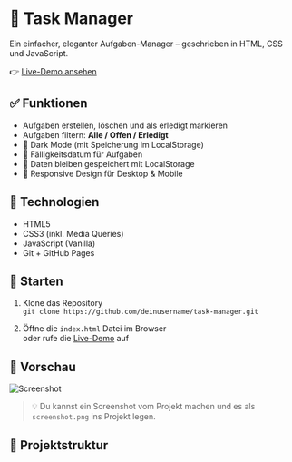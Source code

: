 # 📝 Task Manager

Ein einfacher, eleganter Aufgaben-Manager – geschrieben in HTML, CSS und JavaScript.

👉 [Live-Demo ansehen](https://deinusername.github.io/task-manager/)

## ✅ Funktionen

- Aufgaben erstellen, löschen und als erledigt markieren
- Aufgaben filtern: **Alle / Offen / Erledigt**
- 🌙 Dark Mode (mit Speicherung im LocalStorage)
- 📅 Fälligkeitsdatum für Aufgaben
- 💾 Daten bleiben gespeichert mit LocalStorage
- 📱 Responsive Design für Desktop & Mobile

## 🔧 Technologien

- HTML5
- CSS3 (inkl. Media Queries)
- JavaScript (Vanilla)
- Git + GitHub Pages

## 🚀 Starten

1. Klone das Repository  
   `git clone https://github.com/deinusername/task-manager.git`

2. Öffne die `index.html` Datei im Browser  
   oder rufe die [Live-Demo](https://deinusername.github.io/task-manager/) auf

## 📸 Vorschau

![Screenshot](screenshot.png)

> 💡 Du kannst ein Screenshot vom Projekt machen und es als `screenshot.png` ins Projekt legen.

## 📂 Projektstruktur

